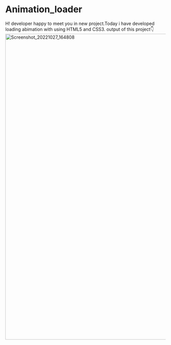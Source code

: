 # Animation_loader
H! developer happy to meet you in new project.Today i have developed loading abimation with using HTML5 and CSS3.
<Thankyou/>
output of this project👇
<img width="960" alt="Screenshot_20221027_164808" src="https://user-images.githubusercontent.com/108425992/198273127-06279e52-abaa-47ce-b074-bddc41206cc1.png">

